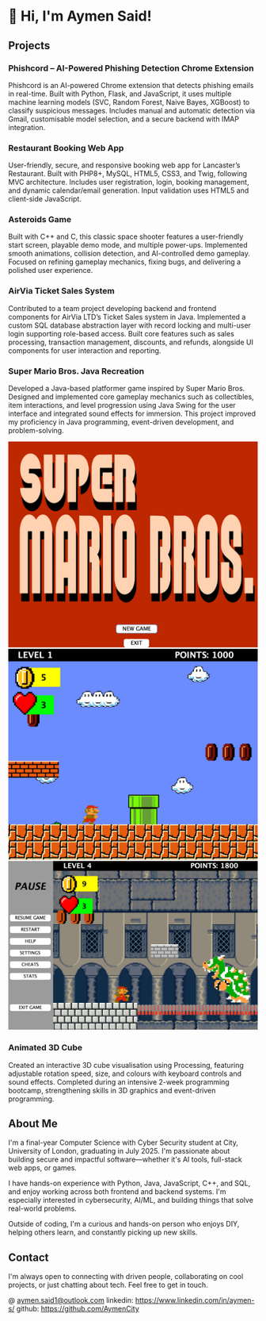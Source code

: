 # 👋 Hi, I'm Aymen Said!

## Projects
### Phishcord – AI-Powered Phishing Detection Chrome Extension
Phishcord is an AI-powered Chrome extension that detects phishing emails in real-time. Built with Python, Flask, and JavaScript, it uses multiple machine learning models (SVC, Random Forest, Naive Bayes, XGBoost) to classify suspicious messages. Includes manual and automatic detection via Gmail, customisable model selection, and a secure backend with IMAP integration.

### Restaurant Booking Web App
User-friendly, secure, and responsive booking web app for Lancaster’s Restaurant. Built with PHP8+, MySQL, HTML5, CSS3, and Twig, following MVC architecture. Includes user registration, login, booking management, and dynamic calendar/email generation. Input validation uses HTML5 and client-side JavaScript.

### Asteroids Game
Built with C++ and C, this classic space shooter features a user-friendly start screen, playable demo mode, and multiple power-ups. Implemented smooth animations, collision detection, and AI-controlled demo gameplay. Focused on refining gameplay mechanics, fixing bugs, and delivering a polished user experience.

### AirVia Ticket Sales System
Contributed to a team project developing backend and frontend components for AirVia LTD’s Ticket Sales system in Java. Implemented a custom SQL database abstraction layer with record locking and multi-user login supporting role-based access. Built core features such as sales processing, transaction management, discounts, and refunds, alongside UI components for user interaction and reporting.

### Super Mario Bros. Java Recreation
Developed a Java-based platformer game inspired by Super Mario Bros. Designed and implemented core gameplay mechanics such as collectibles, item interactions, and level progression using Java Swing for the user interface and integrated sound effects for immersion. This project improved my proficiency in Java programming, event-driven development, and problem-solving.

![Start Screen](/assets/img/image0.png)
![Gameplay](/assets/img/image1.png)
![Menu](/assets/img/image2.png)

### Animated 3D Cube
Created an interactive 3D cube visualisation using Processing, featuring adjustable rotation speed, size, and colours with keyboard controls and sound effects. Completed during an intensive 2-week programming bootcamp, strengthening skills in 3D graphics and event-driven programming.

## About Me
I'm a final-year Computer Science with Cyber Security student at City, University of London, graduating in July 2025. I'm passionate about building secure and impactful software—whether it's AI tools, full-stack web apps, or games.

I have hands-on experience with Python, Java, JavaScript, C++, and SQL, and enjoy working across both frontend and backend systems. I'm especially interested in cybersecurity, AI/ML, and building things that solve real-world problems.

Outside of coding, I'm a curious and hands-on person who enjoys DIY, helping others learn, and constantly picking up new skills.

## Contact
I'm always open to connecting with driven people, collaborating on cool projects, or just chatting about tech. Feel free to get in touch.

@ aymen.said1@outlook.com
linkedin: https://www.linkedin.com/in/aymen-s/
github: https://github.com/AymenCity
